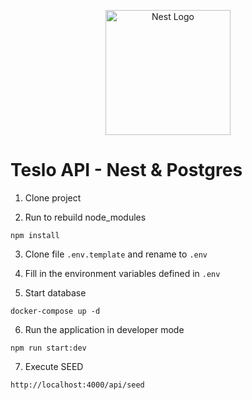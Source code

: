 <p align="center">
  <a href="http://nestjs.com/" target="blank"><img src="https://nestjs.com/img/logo-small.svg" width="200" alt="Nest Logo" /></a>
</p>

# Teslo API - Nest & Postgres

1. Clone project

2. Run to rebuild node_modules

```batch
npm install
```

3. Clone file `.env.template` and rename to `.env`

4. Fill in the environment variables defined in `.env`

5. Start database

```
docker-compose up -d
```

6. Run the application in developer mode

```
npm run start:dev
```

7. Execute SEED

```
http://localhost:4000/api/seed
```
